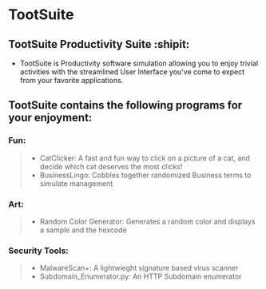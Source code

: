# TootSuite 

TootSuite Productivity Suite   :shipit:
---

* TootSuite is Productivity software simulation allowing you to enjoy trivial activities with the streamlined User Interface you've come to expect from your favorite applications.

## TootSuite contains the following programs for your enjoyment:
### Fun:
>* CatClicker: A fast and fun way to click on a picture of a cat, and decide which cat deserves the most clicks!
>* BusinessLingo: Cobbles together randomized Business terms to simulate management
### Art:
>* Random Color Generator: Generates a random color and displays a sample and the hexcode
### Security Tools:
>* MalwareScan+: A lightwieght signature based virus scanner
>* Subdomain_Enumerator.py: An HTTP Subdomain enumerator
